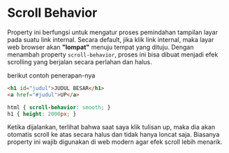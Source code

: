 # Scroll Behavior

Property ini berfungsi untuk mengatur proses pemindahan tampilan layar pada suatu link internal. Secara default, jika klik link internal, maka layar web browser akan **"lompat"** menuju tempat yang dituju. Dengan menambah property `scroll-behavior`, proses ini bisa dibuat menjadi efek scrolling yang berjalan secara perlahan dan halus.

berikut contoh penerapan-nya

```html
<h1 id="judul">JUDUL BESAR</h1>
<a href="#judul">UP</a>
```

```css
html { scroll-behavior: smooth; }
h1 { height: 2000px; }
```

Ketika dijalankan, terlihat bahwa saat saya klik tulisan up, maka dia akan otomatis scroll ke atas secara halus dan tidak hanya loncat saja. Biasanya property ini wajib digunakan di web modern agar efek scroll lebih menarik.